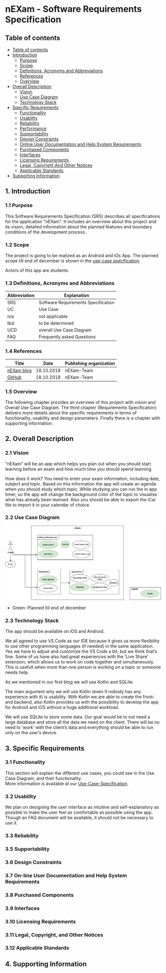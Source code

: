 # nEXam - Software Requirements Specification 

## Table of contents
- [Table of contents](#table-of-contents)
- [Introduction](#1-introduction)
    - [Purpose](#11-purpose)
    - [Scope](#12-scope)
    - [Definitions, Acronyms and Abbreviations](#13-definitions-acronyms-and-abbreviations)
    - [References](#14-references)
    - [Overview](#15-overview)
- [Overall Description](#2-overall-description)
    - [Vision](#21-vision)
    - [Use Case Diagram](#22-use-case-diagram)
	- [Technology Stack](#23-technology-stack)
- [Specific Requirements](#3-specific-requirements)
    - [Functionality](#31-functionality)
    - [Usability](#32-usability)
    - [Reliability](#33-reliability)
    - [Performance](#34-performance)
    - [Supportability](#35-supportability)
    - [Design Constraints](#36-design-constraints)
    - [Online User Documentation and Help System Requirements](#37-on-line-user-documentation-and-help-system-requirements)
    - [Purchased Components](#purchased-components)
    - [Interfaces](#39-interfaces)
    - [Licensing Requirements](#310-licensing-requirements)
    - [Legal, Copyright And Other Notices](#311-legal-copyright-and-other-notices)
    - [Applicable Standards](#312-applicable-standards)
- [Supporting Information](#4-supporting-information)

## 1. Introduction

### 1.1 Purpose
This Software Requirements Specification (SRS) describes all specifications for the application "nEXam". It includes an overview about this project and its vision, detailed information about the planned features and boundary conditions of the development process.


### 1.2 Scope
The project is going to be realized as an Android and iOs App. The planned scope till end of december is shown in the [use-case specification](https://github.com/Calco2001/nEXam/blob/main/docs/Use-Case%20Specification.md#1-use-case).

Actors of this app are students.

<!--*Planned Subsystems are:*--> 

<!--*Notice Board:  
The notice board is the essential part of the user interface. Game sessions should be visualized as postings including relevant information about the session. Those should be partly standardized by a form with a free text option for specifics. The data must be stored accordingly.*-->

<!--*Account System:  
Users can create accounts so sessions can be connected to a person as well as to join requests. User data must be stored alongside the posting data.*-->

<!--*Friend List and User Rating:  
Once the account system is created there will be the option to mark users as favorites. Also users or game sessions should get a rating to counter abuse.*-->

<!--*Connecting People:  
The host of a game session has to be notified when someone wants to join their game. Both must then be able to get in touch to organize the details, so messages between the host and the guest have to be enabled. This could be done via automated emails or a custom in-app system. For this an account system is needed.*-->

<!--*Storing Data:  
User data for accounts and possibly profiles has to be stored. Also the game sessions have to be stored as datasets containing the form contents and possibly contact data. The data storage will form the foundation for the visualization, account system and the search feature.*-->

<!--*Finding your Game:  
We need a tag system so everyone looking to join a game can search for the kind of games they are interested in. Possibly other aspects can be searchable, such as place or date. Tags must be stored and a search function developed.*--> 

### 1.3 Definitions, Acronyms and Abbreviations
| Abbreviation | Explanation                         |
| ------------ | ----------------------------------- |
| SRS          | Software Requirements Specification |
| UC           | Use Case                            |
| n/a          | not applicable                      |
| tbd          | to be determined                    |
| UCD          | overall Use Case Diagram            |
| FAQ          | Frequently asked Questions          |

### 1.4 References

| Title                                               |    Date    | Publishing organization |
| --------------------------------------------------- | :--------: | ----------------------- |
| [nEXam blog](https://nexam955203221.wordpress.com/) | 18.10.2018 | nEXam-Team              |
| [GitHub](https://github.com/Calco2001/nEXam)        | 18.10.2018 | nEXam-Team              |


### 1.5 Overview
The following chapter provides an overview of this project with vision and Overall Use Case Diagram. The third chapter (Requirements Specification) delivers more details about the specific requirements in terms of functionality, usability and design parameters. Finally there is a chapter with supporting information. 
    
## 2. Overall Description

### 2.1 Vision

“nEXam” will be an app which helps you plan out when you should start learning before an exam and how much time you should spend learning. 

How does it work?
You need to enter your exam information, including date, subject and  topic. Based on this information the app will create an agenda when you  should study which topic. While studying you can run the in app timer,  so the app will change the background color of the topic to visualise  what has already been learned. Also you should be able to export the  iCal file to import it in your calendar of choice.

### 2.2 Use Case Diagram

![OUCD](https://github.com/Calco2001/nEXam/blob/main/docs/diagrams/use%20case%20diagram.jpg)

- Green: Planned till end of december

  <!--Yellow: Planned till end of june-->

### 2.3 Technology Stack
The app should be available on iOS and Android.

We all agreed to use VS Code as our IDE because it gives us more  flexibility to use other programming languages (if needed) in the same  application. Yes we have to adjust and customize the VS Code a bit, but  we think that’s fine. Some of us have also had great experiences with  the ‘Live Share’ extension, which allows us to work on code together and simultaneously. This is usefull when more than one person is working on a topic or someone needs help. 

As we mentioned in our first blog we will use Kotlin and SQLite. 

The main argument why we will use Kotlin (even if nobody has any  experience with it) is usability. With Kotlin we are able to create the  front- and backend, also Kotlin provides us with the possibility to  develop the app for Android and iOS without a huge additional workload.

We will use SQLite to store some data. Our goal would be to not need a large database and store all the data we need on the client. There will be no need to ‘work’ with the client’s data and everything should be  able to run only on the user’s device. 

## 3. Specific Requirements

### 3.1 Functionality
This section will explain the different use cases, you could see in the Use Case Diagram, and their functionality.  
More information is available at our [Use-Case-Specification](https://github.com/Calco2001/nEXam/blob/main/docs/Use-Case%20Specification.md).

### 3.2 Usability
We plan on designing the user interface as intuitive and self-explanatory as possible to make the user feel as comfortable as possible using the app. Though an FAQ document will be available, it should not be necessary to use it.

#### <!--3.2.1 No training time needed-->
<!--Our goal is that a user installs the android application, opens it and is able to use all features without any explanation or help.-->

#### <!--3.2.2 Familiar Feeling-->
<!--We want to implement an app with familiar designs and functions. This way the user is able to interact in familiar ways with the app without having to get to know new interfaces.-->

### 3.3 Reliability

#### <!--3.3.1 Availability-->
<!--The server shall be available 95% of the time. This also means we have to figure out the "rush hours" of our app because the downtime of the server is only tolerable when as few as possible players want to use the app.-->

#### <!--3.3.2 Defect Rate-->
<!--Our goal is that we have no loss of any data. This is important so that the game sessions can carry on, even after a downtime of the server.-->

### <!--3.4 Perfomance-->

#### <!--3.4.1 Capacity-->
<!--The system should be able to manage thousands of requests. Also it should be possible to register as many users as necessary.-->

#### <!--3.4.2 Storage--> 
<!--Smartphones don't provide much storage. Therefore we are aiming to keep the needed storage as small as possible.-->

#### <!--3.4.3 App perfomance / Response time-->
<!--To provide the best App perfomance we aim to keep the response time as low as possible. This will make the user experience much better.-->

### 3.5 Supportability

#### <!--3.5.1 Coding Standards-->
<!--We are going to write the code by using all of the most common clean code standards. For example we will name our variables and methods by their functionalities. This will keep the code easy to read by everyone and make further developement much easier.-->

#### <!--3.5.2 Testing Strategy-->
<!--The application will have a high test coverage and all important functionalities and edge cases should be tested. Further mistakes in the implementation will be discovered instantly and it will be easy to locate the error.--> 

### 3.6 Design Constraints
<!--We are trying to provide a modern and easy to handle design for the UI aswell as for the architecture of our application. To achieve that the functionalities will be kept as modular as possible.-->

<!--Because we are progamming an Android App we chose Java as our programming language. Also we are using the common MVC-architecture to keep the front end and back end seperated. For a clean front end structure we use MVVM.-->
<!--To make the communication between the two parts easy, we will implement a RESTful-API between them which will provide the data in JSON-Format.--> 
<!--The supported Platforms will be:-->

<!--Android 4.4 and higher-->

<!--Java 8 and higher-->

### 3.7 On-line User Documentation and Help System Requirements
<!--The usage of the app should be as intuitive as possible so it won't need any further documentation. If the user needs some help we will implement a "Help"-Button in the App which includes a FAQ and a formular to contact the developement team.-->

### 3.8 Purchased Components
<!--We don't have any purchased components yet. If there will be purchased components in the future we will list them here.-->

### 3.9 Interfaces

#### <!--3.9.1 User Interfaces-->
<!--The User interfaces that will be implented are:-->

<!--Dashboard - lists all session and makes it possible to filter sessions-->

<!--Session Page - shows detailed information about the session and makes it possible to connect session attendants for example via messaging system-->

<!--Login - this page is used to log in--> 

<!--Register - provides a registration form-->

<!--Overwiew of personal sessions - shows all the sessions a user participates in-->

<!--Friend List - friends can be added-->

<!--Profile - makes it possible to post information about yourself, might provide messaging feature, also shows additional information about users (for example: Language, country, favorite games, etc.)-->

<!--Settings - shows the settings-->

#### <!--3.9.2 Hardware Interfaces-->
<!--(n/a)-->

#### <!--3.9.3 Software Interfaces-->
<!--The app will be runnable on Android 4.4 and higher. iOS won't be featured at the moment.-->

#### <!--3.9.4 Communication Interfaces-->
<!--The server and hardware will communicate using the http protocol.--> 

### 3.10 Licensing Requirements

### 3.11 Legal, Copyright, and Other Notices
<!--The logo is licensed to the Common Playground Team and is only allowed to use for the application. We do not take responsibilty for any incorrect data or errors in the application.-->

### 3.12 Applicable Standards
<!--The development will follow the common clean code standards and naming conventions. Also we will create a definition of d which will be added here as soon as its complete.-->

## 4. Supporting Information
<!--For any further information you can contact the Common Playground Team or check our [Common Playground Blog](http://commonplayground.wordpress.com).--> 
<!--The Team Members are:-->

<!--Celina Adam-->

<!--Inga Batton-->

<!--Nils Krehl--> 

<!--Denis Reibel-->

<!-- Picture-Link definitions: -->
